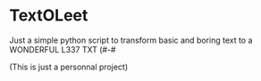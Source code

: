 # TextOLeet
Just a simple python script to transform basic and boring text to a WONDERFUL L337 TXT (#-#

(This is just a personnal project) 

